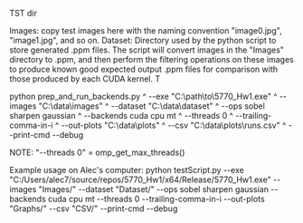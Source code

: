 TST dir

Images: copy test images here with the naming convention "image0.jpg", "image1.jpg", and so on.
Dataset: Directory used by the python script to store generated .ppm files. The script will convert images in the "Images" directory to .ppm, and then perform the filtering operations on these images to produce known good expected output .ppm files for comparison with those produced by each CUDA kernel. T

python prep_and_run_backends.py ^
  --exe "C:\path\to\5770_Hw1.exe" ^
  --images "C:\data\images" ^
  --dataset "C:\data\dataset" ^
  --ops sobel sharpen gaussian ^
  --backends cuda cpu mt ^
  --threads 0 ^
  --trailing-comma-in-i ^
  --out-plots "C:\data\plots" ^
  --csv "C:\data\plots\runs.csv" ^
  --print-cmd --debug

NOTE: "--threads 0" = omp_get_max_threads()

Example usage on Alec's computer:
python testScript.py --exe "C:/Users/alec7/source/repos/5770_Hw1/x64/Release/5770_Hw1.exe" --images "Images/" --dataset "Dataset/" --ops sobel sharpen gaussian --backends cuda cpu mt --threads 0 --trailing-comma-in-i --out-plots "Graphs/" --csv "CSV/" --print-cmd --debug
